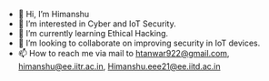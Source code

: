 - 👋 Hi, I’m Himanshu
- 👀 I’m interested in Cyber and IoT Security.
- 🌱 I’m currently learning Ethical Hacking.
- 💞️ I’m looking to collaborate on improving security in IoT devices.
- 📫 How to reach me via mail to htanwar922@gmail.com, himanshu@ee.iitr.ac.in, Himanshu.eee21@ee.iitd.ac.in

<!---
htanwar922/htanwar922 is a ✨ special ✨ repository because its `README.md` (this file) appears on your GitHub profile.
You can click the Preview link to take a look at your changes.
--->
